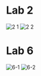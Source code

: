 # Lab 2

![2 1](https://github.com/galal10/embedded_System_Online_Diploma/assets/67324703/71a013b3-f027-4d32-988b-82746fdd07ef)
![2 2](https://github.com/galal10/embedded_System_Online_Diploma/assets/67324703/2e170d70-7402-4486-9725-6ac4fe5f8032)

# Lab 6

![6-1](https://github.com/galal10/embedded_System_Online_Diploma/assets/67324703/f6a1a588-78d5-433d-818f-f712e3d6ee81)
![6-2](https://github.com/galal10/embedded_System_Online_Diploma/assets/67324703/b7bdff50-9655-4425-bb59-7da112607f70)
